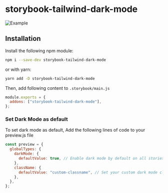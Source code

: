 # storybook-tailwind-dark-mode

![Example](./example.gif)

## Installation

Install the following npm module:

```sh
npm i --save-dev storybook-tailwind-dark-mode
```

or with yarn:

```sh
yarn add -D storybook-tailwind-dark-mode
```

Then, add following content to `.storybook/main.js`

```js
module.exports = {
  addons: ["storybook-tailwind-dark-mode"],
};
```

### Set Dark Mode as default

To set dark mode as default, Add the following lines of code to your preview.js file

```js
const preview = {
  globalTypes: {
    darkMode: {
      defaultValue: true, // Enable dark mode by default on all stories
    },
    className: {
      defaultValue: "custom-classname", // Set your custom dark mode class name
    },
  },
};
```
